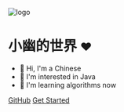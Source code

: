 <!-- _coverpage.md -->

![logo](https://docsify.js.org/_media/icon.svg)

# 小幽的世界 <small>❤️</small>

> 

- 👋 Hi, I'm a Chinese
- 👀 I'm interested in Java
- 🌱 I'm learning algorithms now

[GitHub](https://github.com/KiveAllen)
[Get Started](?id=小幽的世界-❤%ef%b8%8f)